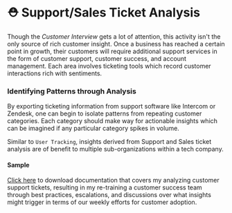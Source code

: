 # ⛑ Support/Sales Ticket Analysis

Though the _Customer Interview_ gets a lot of attention, this activity isn't the only source of rich customer insight. Once a business has reached a certain point in growth, their customers will require additional support services in the form of customer support, customer success, and account management. Each area involves ticketing tools which record customer interactions rich with sentiments.

### Identifying Patterns through Analysis

By exporting ticketing information from support software like Intercom or Zendesk, one can begin to isolate patterns from repeating customer categories. Each category should make way for actionable insights which can be imagined if any particular category spikes in volume.

Similar to `User Tracking`, insights derived from Support and Sales ticket analysis are of benefit to multiple sub-organizations within a tech company.

#### Sample

[Click here](https://ik.imagekit.io/fuc9k9ckt2b/Work\_Samples/CS-Training-SolutionWorkflows\_Tagging\_copy\_qHsoQcYfL\_.pdf?ik-sdk-version=javascript-1.4.3\&updatedAt=1657163329994) to download documentation that covers my analyzing customer support tickets, resulting in my re-training a customer success team through best practices, escalations, and discussions over what insights might trigger in terms of our weekly efforts for customer adoption.

